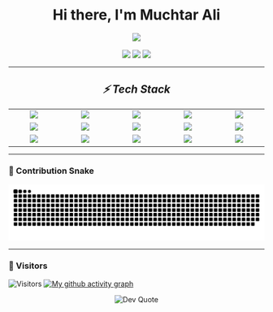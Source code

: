 <h1 align="center">
  Hi there, I'm Muchtar Ali
</h1>
<p align="center">
  <img src="https://readme-typing-svg.herokuapp.com?duration=4000&pause=800&color=36BCF7&center=true&vCenter=true&width=550&lines=Full-Stack+Developer;Backend+Engineer+(Laravel+%7C+Go);Frontend+Builder+(React+%7C+Next.js);Passionate+Coder;Open+Source+Explorer;Code+•+Coffee+•+Repeat+☕💻;Lifelong+Learner;Writing+Clean+%26+Scalable+Code;Building+Useful+Things+for+the+Web;Problem+Solver" />
</p>


<p align="center">
  <!-- Badges -->
  <a href="https://github.com/KarboLennon"><img src="https://img.shields.io/badge/GitHub-000?style=for-the-badge&logo=github" /></a>
  <a href="mailto:muchtar.ali15@gmail.com"><img src="https://img.shields.io/badge/Email-444?style=for-the-badge&logo=gmail" /></a>
  <a href="https://www.linkedin.com/in/muchtarali2301/"><img src="https://img.shields.io/badge/LinkedIn-0e76a8?style=for-the-badge&logo=linkedin&logoColor=white" /></a>
</p>

---

<h2 align='center'><i>⚡ Tech Stack</i></h2>

<table width="100">
<tr>
    <td align='center' width="190">
        <img src="https://cdn.jsdelivr.net/gh/devicons/devicon/icons/laravel/laravel-original.svg" width="60"/>
    </td>
    <td align='center' width="190">
        <img src="https://cdn.jsdelivr.net/gh/devicons/devicon@latest/icons/go/go-original-wordmark.svg" width="60"/>
    </td>
    <td align='center' width="190">
            <img src="https://cdn.jsdelivr.net/gh/devicons/devicon@latest/icons/react/react-original-wordmark.svg" width="60"/>
    </td>
    <td align='center' width="190">
        <img src="https://cdn.jsdelivr.net/gh/devicons/devicon@latest/icons/nextjs/nextjs-original.svg"width="60"/>
    </td>
    <td align='center' width="190">
        <img src="https://cdn.jsdelivr.net/gh/devicons/devicon@latest/icons/vitejs/vitejs-original.svg" width="60"/>
    </td>
</tr>
<tr>
    <td align='center'>
        <img src="https://cdn.jsdelivr.net/gh/devicons/devicon/icons/typescript/typescript-original.svg" width="60"/>
    </td>
    <td align='center'>
        <img src="https://cdn.jsdelivr.net/gh/devicons/devicon@latest/icons/vuejs/vuejs-original-wordmark.svg" width="60"/>
    </td>
    <td align='center'>
        <img src="https://cdn.jsdelivr.net/gh/devicons/devicon@latest/icons/bootstrap/bootstrap-original-wordmark.svg" width="60"/>
    </td>
    <td align='center'>
        <img src="https://cdn.jsdelivr.net/gh/devicons/devicon/icons/bulma/bulma-plain.svg" width="60"/>
    </td>
    <td align='center'>
        <img src="https://cdn.jsdelivr.net/gh/devicons/devicon@latest/icons/tailwindcss/tailwindcss-original-wordmark.svg" width="60"/>
    </td>
</tr>
<tr>
    <td align='center'>
        <img src="https://cdn.jsdelivr.net/gh/devicons/devicon@latest/icons/python/python-original.svg" width="60" />
    </td>
    <td align='center'>
        <img src="https://cdn.jsdelivr.net/gh/devicons/devicon/icons/postman/postman-original.svg" width="60"/>
    </td>
    <td align='center'>
        <img src="https://cdn.jsdelivr.net/gh/devicons/devicon@latest/icons/nodejs/nodejs-original-wordmark.svg" width="60" />
    </td>
        <td align='center'>
        <img src="https://cdn.jsdelivr.net/gh/devicons/devicon@latest/icons/jquery/jquery-original-wordmark.svg" width="60" />
    </td>
    <td align='center'>
        <img src="https://cdn.jsdelivr.net/gh/devicons/devicon@latest/icons/digitalocean/digitalocean-original-wordmark.svg" width="60" />
    </td>
</tr>
</table>

---

### 🐍 Contribution Snake
<p align="center">
  <img src="https://raw.githubusercontent.com/KarboLennon/KarboLennon/snake/snake.svg" alt="snake animation" />
</p>


---

### 👀 Visitors
![Visitors](https://visitor-badge.laobi.icu/badge?page_id=KarboLennon)
[![My github activity graph](https://github-readme-activity-graph.vercel.app/graph?username=KarboLennon&theme=github-compact)](https://github.com/ashutosh00710/github-readme-activity-graph)
<div align="center">
  <img src="https://quotes-github-readme.vercel.app/api?type=horizontal&theme=radical" alt="Dev Quote" />
</div>

